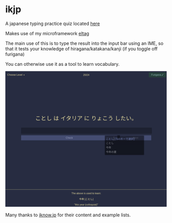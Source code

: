 # ikjp
A japanese typing practice quiz located [here](https://sedlar.me/ikjp)

Makes use of my microframework [eltag](https://github.com/TSedlar/eltag)

The main use of this is to type the result into the input bar using an IME, so that it tests your knowledge of hiragana/katakana/kanji (if you toggle off furigana)

You can otherwise use it as a tool to learn vocabulary.

![](ikjp.png)

Many thanks to [iknow.jp](https://iknow.jp/content/japanese) for their content and example lists.
